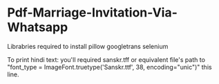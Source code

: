 # Pdf-Marriage-Invitation-Via-Whatsapp
Librabries required to install
pillow
googletrans
selenium

To print hindi text:
you'll required sanskr.tff or equivalent file's path to "font_type = ImageFont.truetype('Sanskr.ttf', 38, encoding="unic")" this line.
